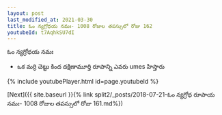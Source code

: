 ```yaml
---
layout: post
last_modified_at: 2021-03-30
title: ఓం న్యగ్రోధయ నమః- 1008 రోజుల తపస్సులో రోజు 162
youtubeId: t7AqhkSU7dI
---
```

 
 
 ఓం న్యగ్రోధయ నమః  
 
 -  ఒక మర్రి చెట్టు కింద దక్షిణామూర్తి రూపాన్ని ఎవరు umes హిస్తారు 
 
  
 
  
 
 
 
 
 
 


{% include youtubePlayer.html id=page.youtubeId %}
 
[Next]({{ site.baseurl }}{% link  split2/_posts/2018-07-21-ఓం న్యగ్రోధ రూపాయ నమః- 1008 రోజుల తపస్సులో రోజు 161.md%})
 
